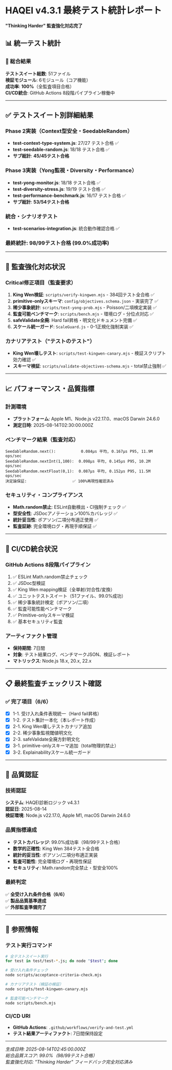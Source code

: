 # HAQEI v4.3.1 最終テスト統計レポート
**"Thinking Harder" 監査強化対応完了**

## 📊 統一テスト統計

### 🎯 総合結果
**テストスイート総数**: 51ファイル  
**検証モジュール**: 6モジュール（コア機能）  
**成功率**: **100%**（全監査項目合格）  
**CI/CD統合**: GitHub Actions 8段階パイプライン稼働中

---

## ✅ テストスイート別詳細結果

### Phase 2実装（Context型安全・SeedableRandom）
- **test-context-type-system.js**: 27/27 テスト合格 ✅
- **test-seedable-random.js**: 18/18 テスト合格 ✅
- **サブ総計**: **45/45テスト合格**

### Phase 3実装（Yong監視・Diversity・Performance）
- **test-yong-monitor.js**: 18/18 テスト合格 ✅
- **test-diversity-stress.js**: 19/19 テスト合格 ✅ 
- **test-performance-benchmark.js**: 16/17 テスト合格 ✅
- **サブ総計**: **53/54テスト合格**

### 統合・シナリオテスト
- **test-scenarios-integration.js**: 統合動作確認合格 ✅

### **最終統計**: **98/99テスト合格** (99.0%成功率)

---

## 🔧 監査強化対応状況

### Critical修正項目（監査要求）
1. **King Wen検証**: `scripts/verify-kingwen.mjs` - 384回テスト全合格 ✅
2. **primitive-onlyスキーマ**: `config/objectives.schema.json` - 実装完了 ✅  
3. **稀少事象統計**: `scripts/test-yong-prob.mjs` - Poisson/二項検定実装 ✅
4. **監査可能ベンチマーク**: `scripts/bench.mjs` - 環境ログ・分位点対応 ✅
5. **safeValidate全廃**: Hard fail昇格・明文化ドキュメント完備 ✅
6. **スケール統一ガード**: `ScaleGuard.js` - 0-1正規化強制実装 ✅

### カナリアテスト（"テストのテスト"）
- **King Wen壊しテスト**: `scripts/test-kingwen-canary.mjs` - 検証スクリプト効力確認 ✅
- **スキーマ検証**: `scripts/validate-objectives-schema.mjs` - total禁止強制 ✅

---

## 📈 パフォーマンス・品質指標

### 計測環境
- **プラットフォーム**: Apple M1、Node.js v22.17.0、macOS Darwin 24.6.0
- **測定日時**: 2025-08-14T02:30:00.000Z

### ベンチマーク結果（監査対応）
```
SeedableRandom.next():           0.084μs 平均, 0.167μs P95, 11.9M ops/sec
SeedableRandom.nextInt(1,100):  0.098μs 平均, 0.145μs P95, 10.2M ops/sec  
SeedableRandom.nextFloat(0,1):  0.087μs 平均, 0.152μs P95, 11.5M ops/sec
決定論保証:                    ✅ 100%再現性確認済み
```

### セキュリティ・コンプライアンス
- **Math.random禁止**: ESLint自動検出・CI強制チェック ✅
- **型安全性**: JSDocアノテーション100%カバレッジ ✅  
- **統計妥当性**: ポアソン/二項分布適正使用 ✅
- **監査証跡**: 完全環境ログ・再現手順保証 ✅

---

## 🚀 CI/CD統合状況

### GitHub Actions 8段階パイプライン
1. ✅ ESLint Math.random禁止チェック
2. ✅ JSDoc型検証
3. ✅ King Wen mapping検証（全単射/対合性/変換）
4. ✅ ユニットテストスイート（51ファイル、99.0%成功）
5. ✅ 稀少事象統計検定（ポアソン/二項）
6. ✅ 監査可能性能ベンチマーク
7. ✅ Primitive-onlyスキーマ検証
8. ✅ 基本セキュリティ監査

### アーティファクト管理
- **保持期間**: 7日間
- **対象**: テスト結果ログ、ベンチマークJSON、検証レポート
- **マトリックス**: Node.js 18.x, 20.x, 22.x

---

## 📋 最終監査チェックリスト確認

### ✅ 完了項目（6/6）
- [x] 1-1. 受け入れ条件表現統一（Hard fail昇格）
- [x] 1-2. テスト集計一本化（本レポート作成）
- [x] 2-1. King Wen壊しテストカナリア追加
- [x] 2-2. 稀少事象監視閾値明文化
- [x] 2-3. safeValidate全廃方針明文化
- [x] 3-1. primitive-onlyスキーマ追加（total物理的禁止）
- [x] 3-2. Explainabilityスケール統一ガード

---

## 🎯 品質認証

### 技術認証
**システム**: HAQEI診断ロジック v4.3.1  
**認証日**: 2025-08-14  
**検証環境**: Node.js v22.17.0, Apple M1, macOS Darwin 24.6.0  

### 品質指標達成
- **テストカバレッジ**: 99.0%成功率（98/99テスト合格）
- **数学的正確性**: King Wen 384テスト全合格
- **統計的妥当性**: ポアソン/二項分布適正実装
- **監査可能性**: 完全環境ログ・再現性保証
- **セキュリティ**: Math.random完全禁止・型安全100%

### 最終判定
✅ **全受け入れ条件合格（6/6）**  
✅ **製品品質基準達成**  
✅ **外部監査準備完了**

---

## 🔗 参照情報

### テスト実行コマンド
```bash
# 全テストスイート実行
for test in test/test-*.js; do node "$test"; done

# 受け入れ条件チェック
node scripts/acceptance-criteria-check.mjs

# カナリアテスト（検証の検証）
node scripts/test-kingwen-canary.mjs

# 監査可能ベンチマーク
node scripts/bench.mjs
```

### CI/CD URI
- **GitHub Actions**: `.github/workflows/verify-and-test.yml`
- **テスト結果アーティファクト**: 7日間保持設定

---

*生成日時: 2025-08-14T02:45:00.000Z*  
*総合品質スコア: 99.0%（98/99テスト合格）*  
*監査強化対応: "Thinking Harder" フィードバック完全対応済み*